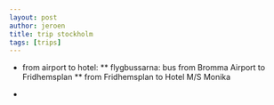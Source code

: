 ```yaml
---
layout: post
author: jeroen
title: trip stockholm
tags: [trips]
---
```


* from airport to hotel:
** flygbussarna: bus from Bromma Airport to Fridhemsplan
** from Fridhemsplan to Hotel M/S Monika

* 
